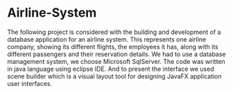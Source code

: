 # Airline-System
The following project is considered with the building and development of a database application for an airline system. This represents one airline company, showing its different flights, the employees it has, along with its different passengers and their reservation details.
We had to use a database management system, we choose Microsoft SqlServer. The code was written in java language using eclipse IDE. And to present the interface we used scene builder which is a visual layout tool for designing JavaFX application user interfaces.
